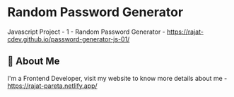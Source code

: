 
# Random Password Generator

Javascript Project - 1 - Random Password Generator - https://rajat-cdev.github.io/password-generator-js-01/




## 🚀 About Me
I'm a Frontend Developer, visit my website to know more details about me - https://rajat-pareta.netlify.app/



